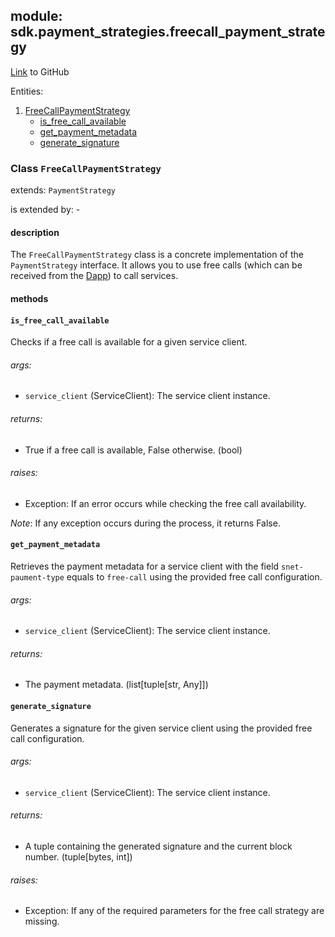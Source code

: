 ## module: sdk.payment_strategies.freecall_payment_strategy

[Link](https://github.com/singnet/snet-sdk-python/blob/master/snet/sdk/payment_strategies/freecall_payment_strategy.py) to GitHub

Entities:
1. [FreeCallPaymentStrategy](#class-freecallpaymentstrategy)
   - [is_free_call_available](#is-free-call-available)
   - [get_payment_metadata](#get-payment-metadata)
   - [generate_signature](#generate-signature)

### Class `FreeCallPaymentStrategy`

extends: `PaymentStrategy`

is extended by: -

#### description

The `FreeCallPaymentStrategy` class is a concrete implementation of the `PaymentStrategy` interface.
It allows you to use free calls (which can be received from the [Dapp](https://beta.singularitynet.io/)) to 
call services. 

#### methods

#### `is_free_call_available`

Checks if a free call is available for a given service client.

###### args:

- `service_client` (ServiceClient): The service client instance.

###### returns:

- True if a free call is available, False otherwise. (bool)

###### raises:

-  Exception: If an error occurs while checking the free call availability.

_Note_: If any exception occurs during the process, it returns False.

#### `get_payment_metadata`

Retrieves the payment metadata for a service client with the field `snet-paument-type` equals to `free-call` 
using the provided free call configuration.

###### args:

- `service_client` (ServiceClient): The service client instance.

###### returns:

- The payment metadata. (list[tuple[str, Any]])

#### `generate_signature`

Generates a signature for the given service client using the provided free call configuration.

###### args:

- `service_client` (ServiceClient): The service client instance.

###### returns:

- A tuple containing the generated signature and the current block number. (tuple[bytes, int])

###### raises:

- Exception: If any of the required parameters for the free call strategy are missing.
